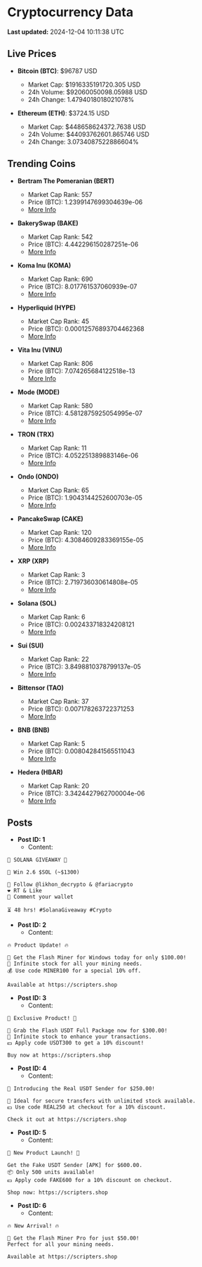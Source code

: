 # Cryptocurrency Data

**Last updated:** 2024-12-04 10:11:38 UTC

## Live Prices
- **Bitcoin (BTC)**: $96787 USD
  - Market Cap: $1916335191720.305 USD
  - 24h Volume: $92060050098.05988 USD
  - 24h Change: 1.4794018018021078%

- **Ethereum (ETH)**: $3724.15 USD
  - Market Cap: $448658624372.7638 USD
  - 24h Volume: $44093762601.865746 USD
  - 24h Change: 3.0734087522886604%

## Trending Coins
- **Bertram The Pomeranian (BERT)**
  - Market Cap Rank: 557
  - Price (BTC): 1.2399147699304639e-06
  - [More Info](https://www.coingecko.com/en/coins/bertram-the-pomeranian)

- **BakerySwap (BAKE)**
  - Market Cap Rank: 542
  - Price (BTC): 4.442296150287251e-06
  - [More Info](https://www.coingecko.com/en/coins/bakeryswap)

- **Koma Inu (KOMA)**
  - Market Cap Rank: 690
  - Price (BTC): 8.017761537060939e-07
  - [More Info](https://www.coingecko.com/en/coins/koma-inu)

- **Hyperliquid (HYPE)**
  - Market Cap Rank: 45
  - Price (BTC): 0.00012576893704462368
  - [More Info](https://www.coingecko.com/en/coins/hyperliquid)

- **Vita Inu (VINU)**
  - Market Cap Rank: 806
  - Price (BTC): 7.074265684122518e-13
  - [More Info](https://www.coingecko.com/en/coins/vita-inu)

- **Mode (MODE)**
  - Market Cap Rank: 580
  - Price (BTC): 4.5812875925054995e-07
  - [More Info](https://www.coingecko.com/en/coins/mode)

- **TRON (TRX)**
  - Market Cap Rank: 11
  - Price (BTC): 4.052251389883146e-06
  - [More Info](https://www.coingecko.com/en/coins/tron)

- **Ondo (ONDO)**
  - Market Cap Rank: 65
  - Price (BTC): 1.9043144252600703e-05
  - [More Info](https://www.coingecko.com/en/coins/ondo)

- **PancakeSwap (CAKE)**
  - Market Cap Rank: 120
  - Price (BTC): 4.3084609283369155e-05
  - [More Info](https://www.coingecko.com/en/coins/pancakeswap)

- **XRP (XRP)**
  - Market Cap Rank: 3
  - Price (BTC): 2.719736030614808e-05
  - [More Info](https://www.coingecko.com/en/coins/xrp)

- **Solana (SOL)**
  - Market Cap Rank: 6
  - Price (BTC): 0.002433718324208121
  - [More Info](https://www.coingecko.com/en/coins/solana)

- **Sui (SUI)**
  - Market Cap Rank: 22
  - Price (BTC): 3.8498810378799137e-05
  - [More Info](https://www.coingecko.com/en/coins/sui)

- **Bittensor (TAO)**
  - Market Cap Rank: 37
  - Price (BTC): 0.007178263722371253
  - [More Info](https://www.coingecko.com/en/coins/bittensor)

- **BNB (BNB)**
  - Market Cap Rank: 5
  - Price (BTC): 0.008042841565511043
  - [More Info](https://www.coingecko.com/en/coins/bnb)

- **Hedera (HBAR)**
  - Market Cap Rank: 20
  - Price (BTC): 3.3424427962700004e-06
  - [More Info](https://www.coingecko.com/en/coins/hedera)

## Posts
- **Post ID: 1**
  - Content:
```
🚀 SOLANA GIVEAWAY 🚀

🎁 Win 2.6 $SOL (~$1300)

🤝 Follow @likhon_decrypto & @fariacrypto
❤️ RT & Like
💬 Comment your wallet

⏳ 48 hrs! #SolanaGiveaway #Crypto
```

- **Post ID: 2**
  - Content:
```
🔥 Product Update! 🔥

🚀 Get the Flash Miner for Windows today for only $100.00!
🔋 Infinite stock for all your mining needs.
💰 Use code MINER100 for a special 10% off.

Available at https://scripters.shop
```

- **Post ID: 3**
  - Content:
```
🎁 Exclusive Product! 🎁

💸 Grab the Flash USDT Full Package now for $300.00!
🎉 Infinite stock to enhance your transactions.
💵 Apply code USDT300 to get a 10% discount!

Buy now at https://scripters.shop
```

- **Post ID: 4**
  - Content:
```
💎 Introducing the Real USDT Sender for $250.00!

💼 Ideal for secure transfers with unlimited stock available.
💵 Use code REAL250 at checkout for a 10% discount.

Check it out at https://scripters.shop
```

- **Post ID: 5**
  - Content:
```
🚀 New Product Launch! 🚀

Get the Fake USDT Sender [APK] for $600.00.
📦 Only 500 units available!
💵 Apply code FAKE600 for a 10% discount on checkout.

Shop now: https://scripters.shop
```

- **Post ID: 6**
  - Content:
```
🔥 New Arrival! 🔥

💸 Get the Flash Miner Pro for just $50.00!
Perfect for all your mining needs.

Available at https://scripters.shop
```

